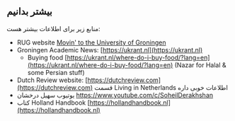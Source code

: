 ## بیشتر بدانیم

منابع زیر برای اطلاعات بیشتر هست: 

- RUG website [Movin' to the University of Groningen](https://www.rug.nl/education/bachelor/international-students/study-in-the-netherlands-groningen/movin-to-groningen?lang=en)
- Groningen Academic News: [https://ukrant.nl](https://ukrant.nl)
  * Buying food [https://ukrant.nl/where-do-i-buy-food/?lang=en](https://ukrant.nl/where-do-i-buy-food/?lang=en) (Nazar for Halal & some Persian stuff)
- Dutch Review website: [https://dutchreview.com](https://dutchreview.com) قسمت Living in Netherlands اطلاعات خوبی داره
- یوتیوب سهیل درخشان https://www.youtube.com/c/SoheilDerakhshan
- کتاب Holland Handbook [https://hollandhandbook.nl](https://hollandhandbook.nl)
